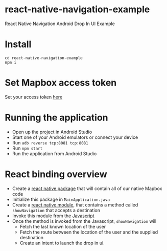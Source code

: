 # react-native-navigation-example
React Native Navigation Android Drop In UI Example

# Install

```
cd react-native-navigation-example
npm i
```

# Set Mapbox access token

Set your access token [here](https://github.com/nitaliano/react-native-navigation-example/blob/master/android/app/src/main/java/com/rnmapboxnav/MainApplication.java#L47)

# Running the application

* Open up the project in Android Studio
* Start one of your Android emulators or connect your device
* Run `adb reverse tcp:8081 tcp:8081`
* Run `npm start`
* Run the application from Android Studio

# React binding overview

* Create a [react native package](https://github.com/nitaliano/react-native-navigation-example/blob/master/android/app/src/main/java/com/mapboxexample/NavigationPackage.java) that will contain all of our native Mapbox code
* Initialize this package in `MainApplication.java`
* Create a [react native module](https://github.com/nitaliano/react-native-navigation-example/blob/master/android/app/src/main/java/com/mapboxexample/NavigationModule.java), that contains a method called `showNavigation` that accepts a destination
* Invoke this module from the [Javascript](https://github.com/nitaliano/react-native-navigation-example/blob/master/App.js#L27)
* Once the method is invoked from the Javascript, `showNavigation` will
  * Fetch the last known location of the user
  * Fetch the route between the location of the user and the supplied destination
  * Create an intent to launch the drop in ui.
